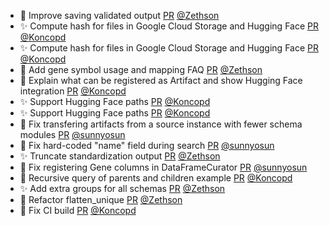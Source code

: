 - 🎨 Improve saving validated output [PR](https://github.com/laminlabs/lamindb/pull/2140) [@Zethson](https://github.com/Zethson)
- ✨ Compute hash for files in Google Cloud Storage and Hugging Face [PR](https://github.com/laminlabs/lamindb/pull/2139) [@Koncopd](https://github.com/Koncopd)
- ✨ Compute hash for files in Google Cloud Storage and Hugging Face [PR](https://github.com/laminlabs/lamindb-setup/pull/898) [@Koncopd](https://github.com/Koncopd)
- 📝 Add gene symbol usage and  mapping FAQ [PR](https://github.com/laminlabs/lamindb/pull/2134) [@Zethson](https://github.com/Zethson)
- 📝 Explain what can be registered as Artifact and show Hugging Face integration [PR](https://github.com/laminlabs/lamindb/pull/2136) [@Koncopd](https://github.com/Koncopd)
- ✨ Support Hugging Face paths [PR](https://github.com/laminlabs/lamindb/pull/2128) [@Koncopd](https://github.com/Koncopd)
- ✨ Support Hugging Face paths [PR](https://github.com/laminlabs/lamindb-setup/pull/897) [@Koncopd](https://github.com/Koncopd)
- 🐛 Fix transfering artifacts from a source instance with fewer schema modules [PR](https://github.com/laminlabs/lamindb/pull/2132) [@sunnyosun](https://github.com/sunnyosun)
- 🐛 Fix hard-coded "name" field during search [PR](https://github.com/laminlabs/lamindb/pull/2130) [@sunnyosun](https://github.com/sunnyosun)
- ✨ Truncate standardization output [PR](https://github.com/laminlabs/lamindb/pull/2103) [@Zethson](https://github.com/Zethson)
- 🐛 Fix registering Gene columns in DataFrameCurator [PR](https://github.com/laminlabs/lamindb/pull/2131) [@sunnyosun](https://github.com/sunnyosun)
- 📝 Recursive query of parents and children example [PR](https://github.com/laminlabs/lamindb/pull/2126) [@Koncopd](https://github.com/Koncopd)
- ✨ Add extra groups for all schemas [PR](https://github.com/laminlabs/lamindb/pull/2123) [@Zethson](https://github.com/Zethson)
- 🎨 Refactor flatten_unique [PR](https://github.com/laminlabs/lamindb/pull/2121) [@Zethson](https://github.com/Zethson)
- 💚 Fix CI build [PR](https://github.com/laminlabs/lamindb-setup/pull/896) [@Koncopd](https://github.com/Koncopd)

